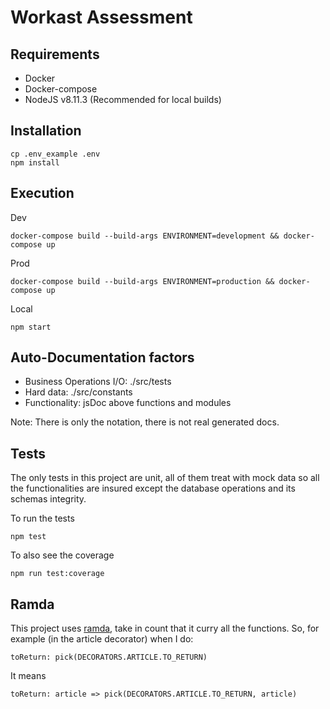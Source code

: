 # Workast Assessment

## Requirements
- Docker
- Docker-compose
- NodeJS v8.11.3 (Recommended for local builds)

## Installation
```
cp .env_example .env
npm install
```

## Execution
Dev
```
docker-compose build --build-args ENVIRONMENT=development && docker-compose up
```
Prod
```
docker-compose build --build-args ENVIRONMENT=production && docker-compose up
```
Local
```
npm start
```

## Auto-Documentation factors
- Business Operations I/O: ./src/tests
- Hard data: ./src/constants
- Functionality: jsDoc above functions and modules

Note: There is only the notation, there is not real generated docs.

## Tests
The only tests in this project are unit, all of them treat with mock data so all the functionalities are insured except the database operations and its schemas integrity.

To run the tests
```
npm test
```
To also see the coverage
```
npm run test:coverage
```

## Ramda

This project uses [ramda](https://ramdajs.com/), take in count that it curry all the functions.
So, for example (in the article decorator) when I do:
```
toReturn: pick(DECORATORS.ARTICLE.TO_RETURN)
```
It means
```
toReturn: article => pick(DECORATORS.ARTICLE.TO_RETURN, article)
```